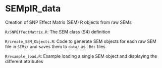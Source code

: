 # SEMplR_data
Creation of SNP Effect Matrix (SEM) R objects from raw SEMs

`R/SNPEffectMatrix.R`: The SEM class (S4) definition

`R/create_SEM_Objects.R`: Code to generate SEM objects for each raw SEM file in `SEMs/` and saves them to `data/` as `.Rds` files

`R/example_load.R`: Example loading a single SEM object and displaying the different attributes
